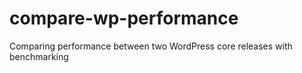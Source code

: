 # compare-wp-performance
Comparing performance between two WordPress core releases with benchmarking
